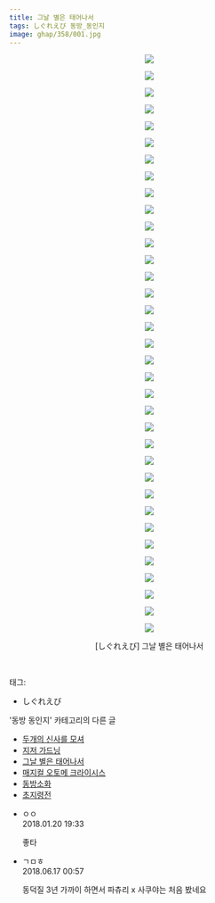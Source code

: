 ```yaml
---
title: 그날 별은 태어나서
tags: しぐれえび 동방_동인지
image: ghap/358/001.jpg
---
```

<div class="article">
<p style="text-align: center; clear: none; float: none;"><img src="{{ site.nasurl }}/ghap/358/001.jpg"/></p>
<p style="text-align: center; clear: none; float: none;"><img src="{{ site.nasurl }}/ghap/358/002.jpg"/></p>
<p style="text-align: center; clear: none; float: none;"><img src="{{ site.nasurl }}/ghap/358/003.jpg"/></p>
<p style="text-align: center; clear: none; float: none;"><img src="{{ site.nasurl }}/ghap/358/004.jpg"/></p>
<p style="text-align: center; clear: none; float: none;"><img src="{{ site.nasurl }}/ghap/358/005.jpg"/></p>
<p style="text-align: center; clear: none; float: none;"><img src="{{ site.nasurl }}/ghap/358/006.jpg"/></p>
<p style="text-align: center; clear: none; float: none;"><img src="{{ site.nasurl }}/ghap/358/007.jpg"/></p>
<p style="text-align: center; clear: none; float: none;"><img src="{{ site.nasurl }}/ghap/358/008.jpg"/></p>
<p style="text-align: center; clear: none; float: none;"><img src="{{ site.nasurl }}/ghap/358/009.jpg"/></p>
<p style="text-align: center; clear: none; float: none;"><img src="{{ site.nasurl }}/ghap/358/010.jpg"/></p>
<p style="text-align: center; clear: none; float: none;"><img src="{{ site.nasurl }}/ghap/358/011.jpg"/></p>
<p style="text-align: center; clear: none; float: none;"><img src="{{ site.nasurl }}/ghap/358/012.jpg"/></p>
<p style="text-align: center; clear: none; float: none;"><img src="{{ site.nasurl }}/ghap/358/013.jpg"/></p>
<p style="text-align: center; clear: none; float: none;"><img src="{{ site.nasurl }}/ghap/358/014.jpg"/></p>
<p style="text-align: center; clear: none; float: none;"><img src="{{ site.nasurl }}/ghap/358/015.jpg"/></p>
<p style="text-align: center; clear: none; float: none;"><img src="{{ site.nasurl }}/ghap/358/016.jpg"/></p>
<p style="text-align: center; clear: none; float: none;"><img src="{{ site.nasurl }}/ghap/358/017.jpg"/></p>
<p style="text-align: center; clear: none; float: none;"><img src="{{ site.nasurl }}/ghap/358/018.jpg"/></p>
<p style="text-align: center; clear: none; float: none;"><img src="{{ site.nasurl }}/ghap/358/019.jpg"/></p>
<p style="text-align: center; clear: none; float: none;"><img src="{{ site.nasurl }}/ghap/358/020.jpg"/></p>
<p style="text-align: center; clear: none; float: none;"><img src="{{ site.nasurl }}/ghap/358/021.jpg"/></p>
<p style="text-align: center; clear: none; float: none;"><img src="{{ site.nasurl }}/ghap/358/022.jpg"/></p>
<p style="text-align: center; clear: none; float: none;"><img src="{{ site.nasurl }}/ghap/358/023.jpg"/></p>
<p style="text-align: center; clear: none; float: none;"><img src="{{ site.nasurl }}/ghap/358/024.jpg"/></p>
<p style="text-align: center; clear: none; float: none;"><img src="{{ site.nasurl }}/ghap/358/025.jpg"/></p>
<p style="text-align: center; clear: none; float: none;"><img src="{{ site.nasurl }}/ghap/358/026.jpg"/></p>
<p style="text-align: center; clear: none; float: none;"><img src="{{ site.nasurl }}/ghap/358/027.jpg"/></p>
<p style="text-align: center; clear: none; float: none;"><img src="{{ site.nasurl }}/ghap/358/028.jpg"/></p>
<p style="text-align: center; clear: none; float: none;"><img src="{{ site.nasurl }}/ghap/358/029.jpg"/></p>
<p style="text-align: center; clear: none; float: none;"><img src="{{ site.nasurl }}/ghap/358/030.jpg"/></p>
<p style="text-align: center; clear: none; float: none;"><img src="{{ site.nasurl }}/ghap/358/031.jpg"/></p>
<p style="text-align: center; clear: none; float: none;"><img src="{{ site.nasurl }}/ghap/358/032.jpg"/></p>
<p style="text-align: center; clear: none; float: none;"><img src="{{ site.nasurl }}/ghap/358/033.jpg"/></p>
<p style="text-align: center; clear: none; float: none;"><img src="{{ site.nasurl }}/ghap/358/034.jpg"/></p>
<p style="text-align: center; clear: none; float: none;"><img src="{{ site.nasurl }}/ghap/358/035.jpg"/></p>
<p style="text-align: center; clear: none; float: none;">[しぐれえび] 그날 별은 태어나서</p>
<p><br/></p>
</div><div class="tagTrail">
<p>태그: </p>
<ul>
<li>しぐれえび</li>
</ul>
</div><div class="another">
<p>'동방 동인지' 카테고리의 다른 글</p>
<ul>
<li><a href="/2016-06-20-ghap_360">두개의 신사를 모셔</a></li>
<li><a href="/2016-06-20-ghap_359">지저 가드닝</a></li>
<li><a href="/2016-06-20-ghap_358">그날 별은 태어나서</a></li>
<li><a href="/2016-06-20-ghap_357">매지컬 오토메 크라이시스</a></li>
<li><a href="/2016-06-20-ghap_356">동방소화</a></li>
<li><a href="/2016-06-20-ghap_354">초지령전</a></li>
</ul>
</div><div class="cb_module cb_fluid">
<div class="cb_wrt cb_profile">
<div class="comment">
<ul>
<li class="cb_thumb_off" id="comment15178744">
<div class="cb_comment_area">
<div class="cb_info_area">
<div class="cb_section">
<span class="cb_nick_name">ㅇㅇ</span>
</div>
<div class="cb_section">
<span class="cb_date">2018.01.20 19:33 </span>
</div>
</div>
<div class="cb_dsc_comment">
<p class="cb_dsc">
											좋타
										</p>
</div>
</div></li>
<li class="cb_thumb_off" id="comment15271678">
<div class="cb_comment_area">
<div class="cb_info_area">
<div class="cb_section">
<span class="cb_nick_name">ㄱㅁㅎ</span>
</div>
<div class="cb_section">
<span class="cb_date">2018.06.17 00:57 </span>
</div>
</div>
<div class="cb_dsc_comment">
<p class="cb_dsc">
											동덕질 3년 가까이 하면서 파츄리 x 사쿠야는 처음 봤네요
										</p>
</div>
</div></li>
</ul>
</div>
</div><!-- commentList close -->
</div>